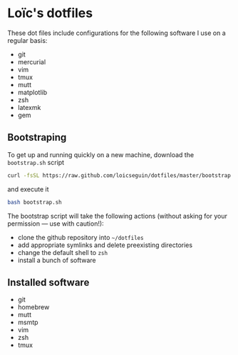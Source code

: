 # Loïc's dotfiles

These dot files include configurations for the following software I use on a
regular basis:

- git
- mercurial
- vim
- tmux
- mutt
- matplotlib
- zsh
- latexmk
- gem

## Bootstraping

To get up and running quickly on a new machine, download the `bootstrap.sh`
script

```bash
curl -fsSL https://raw.github.com/loicseguin/dotfiles/master/bootstrap.sh
```

and execute it

```bash
bash bootstrap.sh
```

The bootstrap script will take the following actions (without asking for your
permission — use with caution!):

- clone the github repository into `~/dotfiles`
- add appropriate symlinks and delete preexisting directories
- change the default shell to `zsh`
- install a bunch of software

## Installed software

- git
- homebrew
- mutt
- msmtp
- vim
- zsh
- tmux
